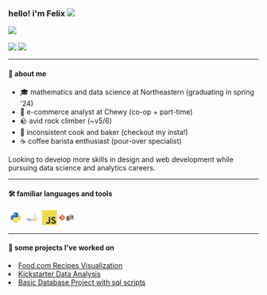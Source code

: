 ### hello! i'm Felix <img src="https://media.giphy.com/media/hvRJCLFzcasrR4ia7z/giphy.gif" width="25px">

<img src="https://media.giphy.com/media/ES4Vcv8zWfIt2/giphy.gif" width="72px">

<p>
<a href="https://www.linkedin.com/in/felix-yang-459557161/"><img src="https://img.shields.io/badge/linkedin-%230077B5.svg?&style=for-the-badge&logo=linkedin&logoColor=white" height=24></a> <a href="https://www.instagram.com/flixeats/"><img src="https://img.shields.io/badge/instagram-%23E44x05F.svg?&style=for-the-badge&logo=instagram&logoColor=white" height=24></a>
</p>

<hr />

#### 🌱 about me
- 🎓 mathematics and data science at Northeastern (graduating in spring '24)
- 🐶 e-commerce analyst at Chewy (co-op + part-time)
- 🪨 avid rock climber (~v5/6)
- 🍞 inconsistent cook and baker (checkout my insta!)
- ☕️ coffee barista enthusiast (pour-over specialist)

Looking to develop more skills in design and web development while pursuing data science and analytics careers.

<hr />
  
#### 🛠️ familiar languages and tools <br />
<img height="30" src="https://raw.githubusercontent.com/github/explore/80688e429a7d4ef2fca1e82350fe8e3517d3494d/topics/python/python.png">
<img height="30" src="https://raw.githubusercontent.com/github/explore/80688e429a7d4ef2fca1e82350fe8e3517d3494d/topics/mysql/mysql.png">
<img height="30" src="https://raw.githubusercontent.com/github/explore/80688e429a7d4ef2fca1e82350fe8e3517d3494d/topics/javascript/javascript.png">
<img height="30" src="https://raw.githubusercontent.com/github/explore/80688e429a7d4ef2fca1e82350fe8e3517d3494d/topics/git/git.png">

<hr />

#### 🔖 some projects I've worked on <br />
<li> <a href="https://github.com/DS4200-S22/final-project-recipe-viz">Food.com Recipes Visualization</a></li>
<li> <a href="https://github.com/fzyang1227/ds2500final">Kickstarter Data Analysis</a></li>
<li> <a href="https://github.com/weschung/cs3200project">Basic Database Project with sql scripts</a></li>
